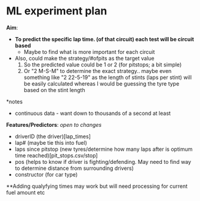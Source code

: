 # ML experiment plan

__Aim__: 
* __To predict the specific lap time. (of that circuit) each test will be circuit based__
  * Maybe to find what is more important for each circuit
* Also, could make the strategy/#ofpits as the target value
  1. So the predicted value could be 1 or 2 (for pitstops; a bit simple)
  2. Or "2 M-S-M" to determine the exact strategy.. maybe even something like "2 22-5-19" as the length of stints (laps per stint) will be easily calculated whereas I would be guessing the tyre type based on the stint length


*notes
* continuous data - want down to thousands of a second at least

__Features/Predictors__: *open to changes*
* driverID (the driver)[lap_times]
* lap# (maybe tie this into fuel)
* laps since pitstop (new tyres/determine how many laps after is optimum time reached)[pit_stops.csv/stop]
* pos (helps to know if driver is fighting/defending. May need to find way to determine distance from surrounding drivers)
* constructor (for car type)

**Adding qualyfying times may work but will need processing for current fuel amount etc


